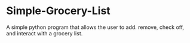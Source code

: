 # Simple-Grocery-List
A simple python program that allows the user to add. remove, check off, and interact with a grocery list.
